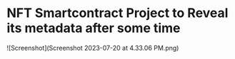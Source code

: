 # NFT Smartcontract Project to Reveal its metadata after some time
![Screenshot](Screenshot 2023-07-20 at 4.33.06 PM.png)